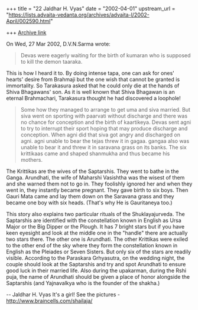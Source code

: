 +++
title = "22 Jaldhar H. Vyas"
date = "2002-04-01"
upstream_url = "https://lists.advaita-vedanta.org/archives/advaita-l/2002-April/002590.html"

+++
[Archive link](https://lists.advaita-vedanta.org/archives/advaita-l/2002-April/002590.html)

On Wed, 27 Mar 2002, D.V.N.Sarma wrote:

> Devas were eagerly waiting for the birth of kumaran who
> is supposed to kill the demon taaraka.

This is how I heard it to.  By doing intense tapa, one can ask for ones'
hearts' desire from Brahmaji but the one wish that cannot be granted is
immortality.  So Tarakasura asked that he could only die at the hands of
Shiva Bhagawans' son.  As it is well known that Shiva Bhagawan is an
eternal Brahmachari, Tarakasura thought he had discovered a loophole!

> Some how they
> managed to arrange to get uma and siva married. But siva
> went on sporting with paarvati without discharge and there
> was no chance for conception and the birth of kaartikeya.
> Devas sent agni to try to interrupt their sport hoping that
> may produce discharge and conception. When agni did that
> siva got angry and discharged on agni. agni unable to bear
> the tejas threw it in gagaa. gangaa also was unable to bear it
> and threw it in saravana grass on its banks. The six krittikaas
> came and shaped shanmukha and thus became his mothers.
>

The Krittikas are the wives of the Saptarshis.  They went to bathe in the
Ganga.  Arundhati, the wife of Maharshi Vasishtha was the wisest of them
and she warned them not to go in.  They foolishly ignored her and when
they went in, they instantly became pregnant.  They gave birth to six
boys.  Then Gauri Mata came and lay them down on the Saravana grass and
they became one boy with six heads.  (That's why He is Gauritaneya too.)

This story also explains two particular rituals of the Shuklayajurveda.
The Saptarshis are identified with the constellation known in English as
Ursa Major or the Big Dipper or the Plough.  It has 7 bright stars but if
you have keen eyesight and look at the middle one in the "handle" there
are actually two stars there.  The other one is Arundhati.  The other
Krittikas were exiled to the other end of the sky where they form the
constellation known in English as the Pleiades or Seven Sisters.  But only
six of the stars are readily visible.  According to the Paraskara
Grhyasutra, on the wedding night, the couple should look at the Saptarshis
and try and spot Arundhati to ensure good luck in their married life.
Also during the upakarman, during the Rshi puja, the name of Arundhati
should be given a place of honor alongside the Saptarshis (and Yajnavalkya
who is the founder of the shakha.)

--
Jaldhar H. Vyas <jaldhar at braincells.com>
It's a girl! See the pictures - http://www.braincells.com/shailaja/

